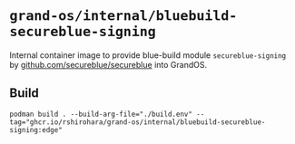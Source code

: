 # `grand-os/internal/bluebuild-secureblue-signing`

Internal container image to provide blue-build module `secureblue-signing` by
[github.com/secureblue/secureblue](https://github.com/secureblue/secureblue)
into GrandOS.

## Build

```shell
podman build . --build-arg-file="./build.env" --tag="ghcr.io/rshirohara/grand-os/internal/bluebuild-secureblue-signing:edge"
```
